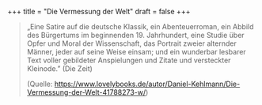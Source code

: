 +++
title = "Die Vermessung der Welt"
draft = false
+++

> „Eine Satire auf die deutsche Klassik, ein Abenteuerroman, ein Abbild des Bürgertums im beginnenden 19. Jahrhundert, eine Studie über Opfer und Moral der Wissenschaft, das Portrait zweier alternder Männer, jeder auf seine Weise einsam; und ein wunderbar lesbarer Text voller gebildeter Anspielungen und Zitate und versteckter Kleinode.” (Die Zeit)
>
> (Quelle: <https://www.lovelybooks.de/autor/Daniel-Kehlmann/Die-Vermessung-der-Welt-41788273-w/>)

